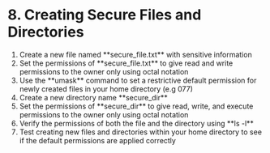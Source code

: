 # 8. Creating Secure Files and Directories
<ol>
	<li> Create a new file named **secure_file.txt** with sensitive information </li>
	<li> Set the permissions of **secure_file.txt** to give read and write permissions to the owner only using octal notation </li>
	<li> Use the **umask** command to set a restrictive default permission for newly created files in your home directory (e.g 077) </li>
	<li> Create a new directory name **secure_dir** </li>
	<li> Set the permissions of **secure_dir** to give read, write, and execute permissions to the owner only using octal notation </li>
	<li> Verify the permissions of both the file and the directory using **ls -l** </li>
	<li> Test creating new files and directories within your home directory to see if the default permissions are applied correctly </li>
